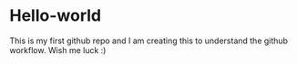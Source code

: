 # Hello-world
This is my first github repo and I am creating this to understand the github workflow. Wish me luck :)
